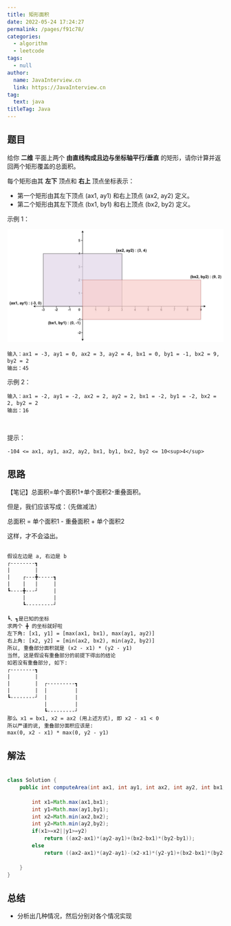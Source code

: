 ```yaml
---
title: 矩形面积
date: 2022-05-24 17:24:27
permalink: /pages/f91c78/
categories: 
  - algorithm
  - leetcode
tags: 
  - null
author: 
  name: JavaInterview.cn
  link: https://JavaInterview.cn
tag: 
  text: java
titleTag: Java
---
```



## 题目
给你 **二维** 平面上两个 **由直线构成且边与坐标轴平行/垂直** 的矩形，请你计算并返回两个矩形覆盖的总面积。

每个矩形由其 **左下** 顶点和 **右上** 顶点坐标表示：

- 第一个矩形由其左下顶点 (ax1, ay1) 和右上顶点 (ax2, ay2) 定义。
- 第二个矩形由其左下顶点 (bx1, by1) 和右上顶点 (bx2, by2) 定义。


示例 1：

![](/media/pictures/leetcode/rectangle-plane.png)

    输入：ax1 = -3, ay1 = 0, ax2 = 3, ay2 = 4, bx1 = 0, by1 = -1, bx2 = 9, by2 = 2
    输出：45
示例 2：

    输入：ax1 = -2, ay1 = -2, ax2 = 2, ay2 = 2, bx1 = -2, by1 = -2, bx2 = 2, by2 = 2
    输出：16
 

提示：

    -104 <= ax1, ay1, ax2, ay2, bx1, by1, bx2, by2 <= 10<sup>4</sup>



## 思路

【笔记】总面积=单个面积1+单个面积2-重叠面积。

但是，我们应该写成：（先做减法）

总面积 = 单个面积1 - 重叠面积 + 单个面积2

这样，才不会溢出。

```java


```

    假设左边是 a, 右边是 b
    ┌--------┓
    |        |
    |    ┌---╋-----┓ 
    |    |   |     |
    ┗----╋---┘     |
         |         |
         ┗---------┘

    ┗、┓是已知的坐标
    求两个 ╋ 的坐标就好啦
    左下角: [x1, y1] = [max(ax1, bx1), max(ay1, ay2)]
    右上角: [x2, y2] = [min(ax2, bx2), min(ay2, by2)]
    所以, 重叠部分面积就是 (x2 - x1) * (y2 - y1)
    当然, 这是假设有重叠部分的前提下得出的结论
    如若没有重叠部分, 如下:
    ┌--------┓
    |        |
    |        |  ┌---------┓ 
    |        |  |         |
    ┗--------┘  |         |
                |         |
                ┗---------┘
    那么 x1 = bx1, x2 = ax2 (用上述方式), 即 x2 - x1 < 0
    所以严谨的说, 重叠部分面积应该是:
    max(0, x2 - x1) * max(0, y2 - y1)


## 解法
```java

class Solution {
    public int computeArea(int ax1, int ay1, int ax2, int ay2, int bx1, int by1, int bx2, int by2) {

        int x1=Math.max(ax1,bx1);
        int y1=Math.max(ay1,by1);
        int x2=Math.min(ax2,bx2);
        int y2=Math.min(ay2,by2);
        if(x1>=x2||y1>=y2)
            return ((ax2-ax1)*(ay2-ay1)+(bx2-bx1)*(by2-by1));
        else
            return ((ax2-ax1)*(ay2-ay1)-(x2-x1)*(y2-y1)+(bx2-bx1)*(by2-by1));
    
    }
}

```

## 总结

- 分析出几种情况，然后分别对各个情况实现 

